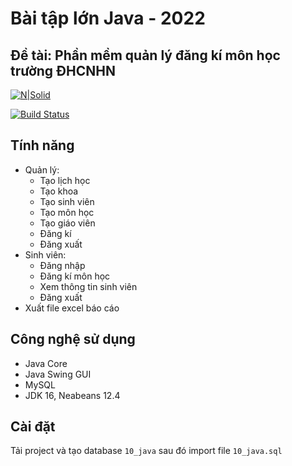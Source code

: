 # Bài tập lớn Java - 2022
## Đề tài: Phần mềm quản lý đăng kí môn học trường ĐHCNHN

[![N|Solid](https://cldup.com/dTxpPi9lDf.thumb.png)](https://nodesource.com/products/nsolid)

[![Build Status](https://travis-ci.org/joemccann/dillinger.svg?branch=master)](https://travis-ci.org/joemccann/dillinger)

## Tính năng
- Quản lý:
    + Tạo lịch học
    + Tạo khoa
    + Tạo sinh viên
    + Tạo môn học
    + Tạo giáo viên
    + Đăng kí
    + Đăng xuất
- Sinh viên:
    + Đăng nhập
    + Đăng kí môn học
    + Xem thông tin sinh viên
    + Đăng xuất
-  Xuất file excel báo cáo

## Công nghệ sử dụng
- Java Core
- Java Swing GUI
- MySQL
- JDK 16, Neabeans 12.4
## Cài đặt

Tải project và tạo database `10_java` sau đó import file `10_java.sql`
